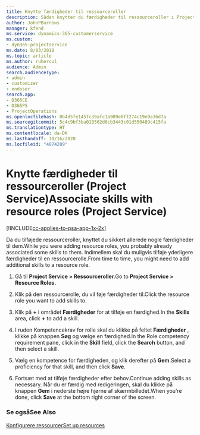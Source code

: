```yaml
---
title: Knytte færdigheder til ressourceroller
description: Sådan knytter du færdigheder til ressourceroller i Project Service
author: JohnPBurrows
manager: kfend
ms.service: dynamics-365-customerservice
ms.custom:
- dyn365-projectservice
ms.date: 8/03/2018
ms.topic: article
ms.author: ruhercul
audience: Admin
search.audienceType:
- admin
- customizer
- enduser
search.app:
- D365CE
- D365PS
- ProjectOperations
ms.openlocfilehash: 0b4d5fe145fc39afc1a909e0ff274c19e9a36d7a
ms.sourcegitcommit: 5c4c9bf3ba018562d6cb3443c01d550489c415fa
ms.translationtype: HT
ms.contentlocale: da-DK
ms.lasthandoff: 10/16/2020
ms.locfileid: "4074289"
---
```

# <a name="associate-skills-with-resource-roles-project-service"></a><span data-ttu-id="4c56b-103">Knytte færdigheder til ressourceroller (Project Service)</span><span class="sxs-lookup"><span data-stu-id="4c56b-103">Associate skills with resource roles (Project Service)</span></span>

[!INCLUDE[cc-applies-to-psa-app-1x-2x](../includes/cc-applies-to-psa-app-1x-2x.md)]

<span data-ttu-id="4c56b-104">Da du tilføjede ressourceroller, knyttet du sikkert allerede nogle færdigheder til dem.</span><span class="sxs-lookup"><span data-stu-id="4c56b-104">While you were adding resource roles, you probably already associated some skills to them.</span></span> <span data-ttu-id="4c56b-105">Indimellem skal du muligvis tilføje yderligere færdigheder til en ressourcerolle.</span><span class="sxs-lookup"><span data-stu-id="4c56b-105">From time to time, you might need to add additional skills to a resource role.</span></span>  
  
1.  <span data-ttu-id="4c56b-106">Gå til **Project Service > Ressourceroller**.</span><span class="sxs-lookup"><span data-stu-id="4c56b-106">Go to **Project Service > Resource Roles.**</span></span>  
  
2.  <span data-ttu-id="4c56b-107">Klik på den ressourcerolle, du vil føje færdigheder til.</span><span class="sxs-lookup"><span data-stu-id="4c56b-107">Click the resource role you want to add skills to.</span></span>  
  
3.  <span data-ttu-id="4c56b-108">Klik på **+** i området **Færdigheder** for at tilføje en færdighed.</span><span class="sxs-lookup"><span data-stu-id="4c56b-108">In the **Skills** area, click **+** to add a skill.</span></span>  
  
4.  <span data-ttu-id="4c56b-109">I ruden Kompetencekrav for rolle skal du klikke på feltet **Færdigheder** , klikke på knappen **Søg** og vælge en færdighed.</span><span class="sxs-lookup"><span data-stu-id="4c56b-109">In the Role competency requirement pane, click in the **Skill** field, click the **Search** button,  and then select a skill.</span></span>  
  
5.  <span data-ttu-id="4c56b-110">Vælg en kompetence for færdigheden, og klik derefter på **Gem**.</span><span class="sxs-lookup"><span data-stu-id="4c56b-110">Select a proficiency for that skill, and then click **Save**.</span></span>  
  
6.  <span data-ttu-id="4c56b-111">Fortsæt med at tilføje færdigheder efter behov.</span><span class="sxs-lookup"><span data-stu-id="4c56b-111">Continue adding skills as necessary.</span></span> <span data-ttu-id="4c56b-112">Når du er færdig med redigeringen, skal du klikke på knappen **Gem** i nederste højre hjørne af skærmbilledet.</span><span class="sxs-lookup"><span data-stu-id="4c56b-112">When you’re done, click **Save** at the bottom right corner of the screen.</span></span>  
  
### <a name="see-also"></a><span data-ttu-id="4c56b-113">Se også</span><span class="sxs-lookup"><span data-stu-id="4c56b-113">See Also</span></span>  
 [<span data-ttu-id="4c56b-114">Konfigurere ressourcer</span><span class="sxs-lookup"><span data-stu-id="4c56b-114">Set up resources</span></span>](../psa/set-up-resources.md)
